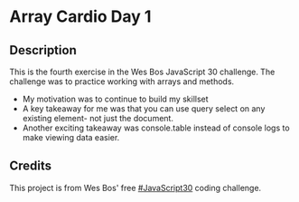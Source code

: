 # Array Cardio Day 1

## Description

This is the fourth exercise in the Wes Bos JavaScript 30 challenge. The challenge was to practice working with arrays and methods.

- My motivation was to continue to build my skillset
- A key takeaway for me was that you can use query select on any existing element- not just the document.
- Another exciting takeaway was console.table instead of console logs to make viewing data easier.

## Credits

This project is from Wes Bos' free [#JavaScript30](https://javascript30.com/) coding challenge.
